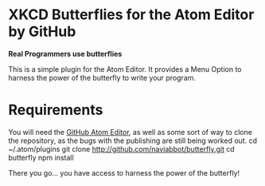 # XKCD Butterflies for the Atom Editor by GitHub
__Real Programmers use butterflies__

This is a simple plugin for the Atom Editor. It provides a Menu Option to harness the power of the butterfly to write your program.

# Requirements

You will need the [GitHub Atom Editor](http://atom.io), as well as some sort of way to clone the repository, as the bugs with the publishing are still being worked out.
   cd ~/.atom/plugins
   git clone http://github.com/naviabbot/butterfly.git
   cd butterfly
   npm install

There you go... you have access to harness the power of the butterfly!
